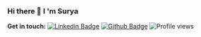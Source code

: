### Hi there 👋 I 'm Surya

**Get in touch:**
[![Linkedin Badge](https://img.shields.io/badge/-SuryaTej-blue?style=flat&logo=Linkedin&logoColor=white&link=https://www.linkedin.com/in/suryatej-yaramada-434ba9125)](https://www.linkedin.com/in/suryatej-yaramada-434ba9125) [![Github Badge](https://img.shields.io/badge/-yrsurya-lightgrey?style=flat&logo=github&logoColor=white&link=https://github.com/yrsurya/)](https://www.github.com/yrsurya/) ![Profile views](https://gpvc.arturio.dev/yrsurya)

<!-- ![universe-frame](https://i.giphy.com/media/J39gurpvL7SHpnTTJB/giphy.webp "Universe Big Bang") -->

<!--
**yrsurya/yrsurya** is a ✨ _special_ ✨ repository because its `README.md` (this file) appears on your GitHub profile.

Here are some ideas to get you started:

- 🔭 I’m currently working on ...
- 🌱 I’m currently learning ...
- 👯 I’m looking to collaborate on ...
- 🤔 I’m looking for help with ...
- 💬 Ask me about ...
- 📫 How to reach me: ...
- 😄 Pronouns: ...
- ⚡ Fun fact: ...
-->
